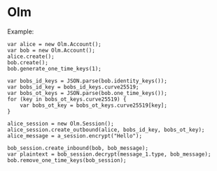 Olm
===

Example:

    var alice = new Olm.Account();
    var bob = new Olm.Account();
    alice.create();
    bob.create();
    bob.generate_one_time_keys(1);

    var bobs_id_keys = JSON.parse(bob.identity_keys());
    var bobs_id_key = bobs_id_keys.curve25519;
    var bobs_ot_keys = JSON.parse(bob.one_time_keys());
    for (key in bobs_ot_keys.curve25519) {
        var bobs_ot_key = bobs_ot_keys.curve25519[key];
    }

    alice_session = new Olm.Session();
    alice_session.create_outbound(alice, bobs_id_key, bobs_ot_key);
    alice_message = a_session.encrypt("Hello");

    bob_session.create_inbound(bob, bob_message);
    var plaintext = bob_session.decrypt(message_1.type, bob_message);
    bob.remove_one_time_keys(bob_session);